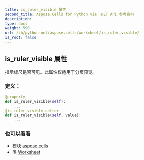 ```yaml
---
title: is_ruler_visible 属性
second_title: Aspose.Cells for Python via .NET API 参考资料
description:
type: docs
weight: 590
url: /zh/python-net/aspose.cells/worksheet/is_ruler_visible/
is_root: false
---
```

## is_ruler_visible 属性

指示标尺是否可见。此属性仅适用于分页预览。
### 定义：
```python
@property
def is_ruler_visible(self):
    ...
@is_ruler_visible.setter
def is_ruler_visible(self, value):
    ...
```

### 也可以看看
* 模块 [aspose.cells](../../)
* 类 [Worksheet](/cells/zh/python-net/aspose.cells/worksheet)
